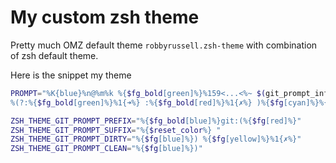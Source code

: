 # My custom zsh theme
Pretty much OMZ default theme `robbyrussell.zsh-theme` with combination of zsh default theme. <br>

Here is the snippet my theme
```bash
PROMPT="%K{blue}%n@%m%k %{$fg_bold[green]%}%159<...<%~ $(git_prompt_info)
%(?:%{$fg_bold[green]%}%1{➜%} :%{$fg_bold[red]%}%1{✗%} )%{$fg[cyan]%}%{$reset_color%} %# "

ZSH_THEME_GIT_PROMPT_PREFIX="%{$fg_bold[blue]%}git:(%{$fg[red]%}"
ZSH_THEME_GIT_PROMPT_SUFFIX="%{$reset_color%} "
ZSH_THEME_GIT_PROMPT_DIRTY="%{$fg[blue]%}) %{$fg[yellow]%}%1{✗%}"
ZSH_THEME_GIT_PROMPT_CLEAN="%{$fg[blue]%})"
```
